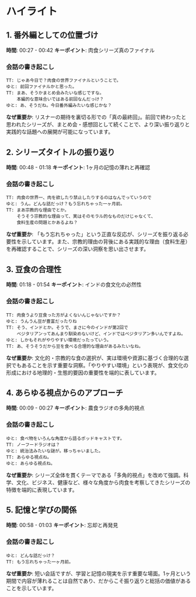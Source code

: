 # ハイライト

## 1. 番外編としての位置づけ
**時間**: 00:27 - 00:42
**キーポイント**: 肉食シリーズ真のファイナル

### 会話の書き起こし
```
TT: じゃあ今日で？肉食の世界ファイナルということで。
ゆと: 前回ファイナルかと思った。
TT: まあ、そうかまとめ会みたいな感じですな。
    本編的な意味合いではある前回なんだっけ？
ゆと: あ、そうだね。今日番外編みたいな感じかな？
```

**なぜ重要か**: リスナーの期待を裏切る形での「真の最終回」。前回で終わったと思われたシリーズが、まとめ会・感想回として続くことで、より深い振り返りと実践的な話題への展開が可能になっています。

## 2. シリーズタイトルの振り返り
**時間**: 00:48 - 01:18
**キーポイント**: 1ヶ月の記憶の薄れと再確認

### 会話の書き起こし
```
TT: 肉食の世界一、肉を欲したり禁止したりするのはなんでっていうので
ゆと: うん。どんな話だっけ？もう忘れちゃった一ヶ月前。
TT: まあ宗教的な理由でとか。
    そうそう宗教的な理由って、実はそのモラル的なものだけじゃなくて、
    食料生産の問題とかあるよね？
```

**なぜ重要か**: 「もう忘れちゃった」という正直な反応が、シリーズを振り返る必要性を示しています。また、宗教的理由の背後にある実践的な理由（食料生産）を再確認することで、シリーズの深い洞察を思い出させます。

## 3. 豆食の合理性
**時間**: 01:18 - 01:54
**キーポイント**: インドの食文化の必然性

### 会話の書き起こし
```
TT: 肉食うより豆食った方がよくないんじゃないですか？
ゆと: うんうん豆が豊富だったりね
TT: そう、インドとか。そうで、まさに今のインドが第2回で
    ベジタリアンってあんまり馴染めないけど、インドではベジタリアン多いんですよね。
ゆと: しかもそれがやりやすい環境だったっていう。
TT: あ、そうそうだから豆を食べる合理的な理由があるみたいなね。
```

**なぜ重要か**: 文化的・宗教的な食の選択が、実は環境や資源に基づく合理的な選択でもあることを示す重要な洞察。「やりやすい環境」という表現が、食文化の形成における地理的・生態的要因の重要性を端的に表しています。

## 4. あらゆる視点からのアプローチ
**時間**: 00:09 - 00:27
**キーポイント**: 農食ラジオの多角的視点

### 会話の書き起こし
```
ゆと: 食べ物をいろんな角度から語るポッドキャストです。
TT: ノーフードラジオは？
ゆと: 統治法みたいな謎が。移っちゃいました。
TT: あらゆる視点ね。
ゆと: あらゆる視点ね。
```

**なぜ重要か**: シリーズ全体を貫くテーマである「多角的視点」を改めて強調。科学、文化、ビジネス、健康など、様々な角度から肉食を考察してきたシリーズの特徴を端的に表現しています。

## 5. 記憶と学びの関係
**時間**: 00:58 - 01:03
**キーポイント**: 忘却と再発見

### 会話の書き起こし
```
ゆと: どんな話だっけ？
TT: もう忘れちゃった一ヶ月前。
```

**なぜ重要か**: 短い会話ですが、学習と記憶の現実を示す重要な場面。1ヶ月という期間で内容が薄れることは自然であり、だからこそ振り返りと総括の価値があることを示しています。